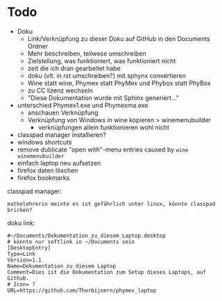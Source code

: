 # Todo

 - Doku
   - Link/Verknüpfung zu dieser Doku auf GitHub in den Documents Ordner
   - Mehr beschreiben, teilwese umschreiben
   - Zielstellung, was funktioniert, was funktioniert nicht
   - zeit die ich dran gearbeitet habe
   - doku (vlt. in rst umschreiben?) mit sphynx convertieren
   - Wine statt wine, Phymex statt PhyMex und Phybox statt PhyBox
   - zu CC lizenz wechseln
   - "Diese Dokumentation wurde mit Sphinx generiert..."
 - unterschied Phymex1.exe und Phymexma.exe
   - anschauen Verknüpfung
   - Verknüpfung von Windows in wine kopieren > winemenubuilder
     - verknüpfungen allein funktionieren wohl nicht
 - classpad manager installieren?
 - windows shortcuts
 - remove dublicate "open with"-menu entries caused by `wine winemenubuilder`
 - einfach laptop neu aufsetzen
 - firefox daten löschen
 - firefox bookmarks


classpad manager:

    mathelehrerin meinte es ist gefährlich unter linux, könnte classpad bricken?


doku link:

    #~/Documents/Dokumentation_zu_diesem_Laptop.desktop
    # könnte nur softlink in ~/Documents sein
    [DesktopEntry]
    Type=Link
    Version=1.1
    Name=Dokumentation zu diesem Laptop
    Comment=Dies ist die Dokumentation zum Setup dieses Laptops, auf Github.
    # Icon= ?
    URL=https://github.com/Thorbijoern/phymex_laptop
